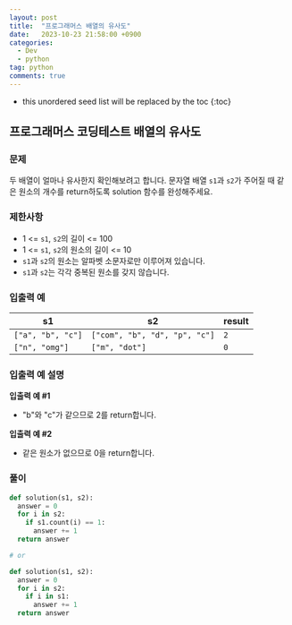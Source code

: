 ```yaml
---
layout: post
title:  "프로그래머스 배열의 유사도"
date:   2023-10-23 21:58:00 +0900
categories: 
  - Dev
  - python
tag: python
comments: true
---
```


* this unordered seed list will be replaced by the toc
{:toc}

## 프로그래머스 코딩테스트 배열의 유사도

### 문제

두 배열이 얼마나 유사한지 확인해보려고 합니다. 문자열 배열 `s1`과 `s2`가 주어질 때 같은 원소의 개수를 return하도록 solution 함수를 완성해주세요.

### 제한사항

- 1 <= `s1`, `s2`의 길이 <= 100
- 1 <= `s1`, `s2`의 원소의 길이 <= 10
- `s1`과 `s2`의 원소는 알파벳 소문자로만 이루어져 있습니다.
- `s1`과 `s2`는 각각 중복된 원소를 갖지 않습니다.

### 입출력 예

| s1 | s2 | result |
| --- | --- | --- |
| `["a", "b", "c"]` | `["com", "b", "d", "p", "c"]` | `2` |
| `["n", "omg"]` | `["m", "dot"]` | `0` |

### 입출력 예 설명

**입출력 예 #1**

- "b"와 "c"가 같으므로 2를 return합니다.

**입출력 예 #2**

- 같은 원소가 없으므로 0을 return합니다.

### 풀이

```py
def solution(s1, s2):
  answer = 0
  for i in s2:
    if s1.count(i) == 1:
      answer += 1
  return answer

# or

def solution(s1, s2):
  answer = 0
  for i in s2:
    if i in s1:
      answer += 1
  return answer

```